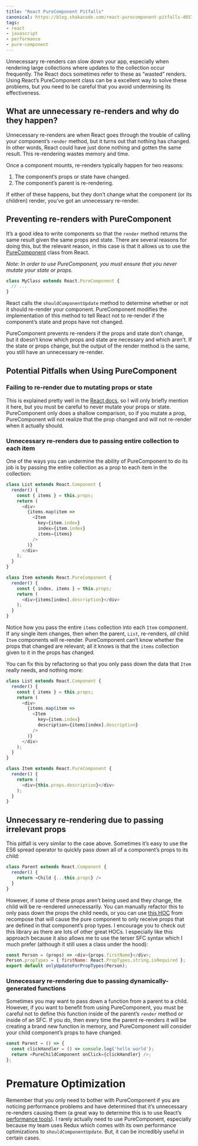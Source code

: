```yaml
---
title: "React PureComponent Pitfalls"
canonical: https://blog.shakacode.com/react-purecomponent-pitfalls-d057882f4b6e
tags:
- react
- javascript
- performance
- pure-component
---
```


Unnecessary re-renders can slow down your app, especially when rendering large collections where updates to the collection occur frequently. The React docs sometimes refer to these as “wasted” renders. Using React’s PureComponent class can be a excellent way to solve these problems, but you need to be careful that you avoid undermining its effectiveness.

## What are unnecessary re-renders and why do they happen?
Unnecessary re-renders are when React goes through the trouble of calling your component’s `render` method, but it turns out that nothing has changed. In other words, React could have just done nothing and gotten the same result. This re-rendering wastes memory and time.

Once a component mounts, re-renders typically happen for two reasons:

1. The component’s props or state have changed.
1. The component’s parent is re-rendering.

If either of these happens, but they don’t change what the component (or its children) render, you’ve got an unnecessary re-render.

## Preventing re-renders with PureComponent
It’s a good idea to write components so that the `render` method returns the same result given the same props and state. There are several reasons for doing this, but the relevant reason, in this case is that it allows us to use the [PureComponent](https://facebook.github.io/react/docs/react-api.html#react.purecomponent) class from React.

*Note: In order to use PureComponent, you must ensure that you never mutate your state or props.*

```js
class MyClass extends React.PureComponent {
  // ...
}
```

React calls the `shouldComponentUpdate` method to determine whether or not it should re-render your component. PureComponent modifies the implementation of this method to tell React not to re-render if the component’s state and props have not changed.

PureComponent prevents re-renders if the props and state don’t change, but it doesn’t know which props and state are necessary and which aren’t. If the state or props change, but the output of the render method is the same, you still have an unnecessary re-render.

## Potential Pitfalls when Using PureComponent

### Failing to re-render due to mutating props or state
This is explained pretty well in the [React docs](https://facebook.github.io/react/docs/optimizing-performance.html#examples), so I will only briefly mention it here, but you must be careful to never mutate your props or state. PureComponent only does a shallow comparison, so if you mutate a prop, PureComponent will not realize that the prop changed and will not re-render when it actually should.

### Unnecessary re-renders due to passing entire collection to each item
One of the ways you can undermine the ability of PureComponent to do its job is by passing the entire collection as a prop to each item in the collection:

```js
class List extends React.Component {
  render() {
    const { items } = this.props;
    return (
      <div>
        {items.map(item =>
          <Item
            key={item.index}
            index={item.index}
            items={items}
          />
        )}
      </div>
    );
  }
}

class Item extends React.PureComponent {
  render() {
    const { index, items } = this.props;
    return (
      <div>{items[index].description}</div>
    );
  }
}
```

Notice how you pass the entire `items` collection into each `Item` component. If any single item changes, then when the parent, `List`, re-renders, *all* child `Item` components will re-render. PureComponent can’t know whether the props that changed are relevant; all it knows is that the `items` collection given to it in the props has changed.

You can fix this by refactoring so that you only pass down the data that `Item` really needs, and nothing more:

```js
class List extends React.Component {
  render() {
    const { items } = this.props;
    return (
      <div>
        {items.map(item =>
          <Item
            key={item.index}
            description={items[index].description}
          />
        )}
      </div>
    );
  }
}

class Item extends React.PureComponent {
  render() {
    return (
      <div>{this.props.description}</div>
    );
  }
}
```

## Unnecessary re-rendering due to passing irrelevant props
This pitfall is very similar to the case above. Sometimes it’s easy to use the ES6 spread operator to quickly pass down all of a component’s props to its child:

```js
class Parent extends React.Component {
  render() {
    return <Child {...this.props} />
  }
}
```

However, if some of these props aren’t being used and they change, the child will be re-rendered unnecessarily. You can manually refactor this to only pass down the props the child needs, or you can use [this HOC](https://github.com/acdlite/recompose/blob/master/docs/API.md#onlyupdateforproptypes) from recompose that will cause the pure component to only receive props that are defined in that component’s prop types. I encourage you to check out this library as there are lots of other great HOCs. I especially like this approach because it also allows me to use the terser SFC syntax which I much prefer (although it still uses a class under the hood):

```js
const Person = (props) => <div>{props.firstName}</div>;
Person.propTypes = { firstName: React.PropTypes.string.isRequired };
export default onlyUpdateForPropTypes(Person);
```

### Unnecessary re-rendering due to passing dynamically-generated functions
Sometimes you may want to pass down a function from a parent to a child. However, if you want to benefit from using PureComponent, you must be careful not to define this function inside of the parent’s `render` method or inside of an SFC. If you do, then every time the parent re-renders it will be creating a brand new function in memory, and PureComponent will consider your child component’s props to have changed.

```js
const Parent = () => {
  const clickHandler = () => console.log('hello world');
  return <PureChildComponent onClick={clickHandler} />;
};
```

# Premature Optimization
Remember that you only need to bother with PureComponent if you are noticing performance problems and have determined that it’s unnecessary re-renders causing them (a great way to determine this is to use React’s [performance tools](https://facebook.github.io/react/docs/perf.html#printwasted)). I rarely actually need to use PureComponent, especially because my team uses Redux which comes with its own performance optimizations to `shouldComponentUpdate`. But, it can be incredibly useful in certain cases.
